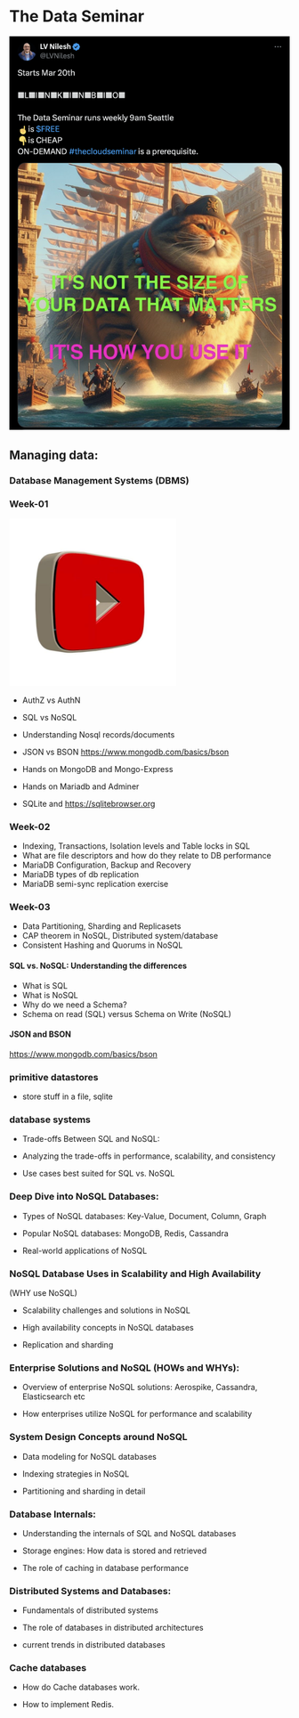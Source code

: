 # The Data Seminar

[<img src="images/tweet.png" width="600">](https://x.com/LVNilesh/status/1769527179740664115?s=20)

## Managing data:

### Database Management Systems (DBMS)

### Week-01

[<img src="images/play.jpg" width="300">](https://player.vimeo.com/video/925660810)

- AuthZ vs AuthN
- SQL vs NoSQL
- Understanding Nosql records/documents
- JSON vs BSON https://www.mongodb.com/basics/bson

- Hands on MongoDB and Mongo-Express
- Hands on Mariadb and Adminer
- SQLite and https://sqlitebrowser.org

### Week-02

- Indexing, Transactions, Isolation levels and Table locks in SQL
- What are file descriptors and how do they relate to DB performance
- MariaDB Configuration, Backup and Recovery
- MariaDB types of db replication
- MariaDB semi-sync replication exercise

### Week-03

- Data Partitioning, Sharding and Replicasets
- CAP theorem in NoSQL, Distributed system/database
- Consistent Hashing and Quorums in NoSQL

#### SQL vs. NoSQL: Understanding the differences

- What is SQL
- What is NoSQL
- Why do we need a Schema?
- Schema on read (SQL) versus Schema on Write (NoSQL)

#### JSON and BSON

https://www.mongodb.com/basics/bson

### primitive datastores

- store stuff in a file, sqlite

### database systems

- Trade-offs Between SQL and NoSQL:

- Analyzing the trade-offs in performance, scalability, and consistency

- Use cases best suited for SQL vs. NoSQL

### Deep Dive into NoSQL Databases:

- Types of NoSQL databases: Key-Value, Document, Column, Graph

- Popular NoSQL databases: MongoDB, Redis, Cassandra

- Real-world applications of NoSQL

### NoSQL Database Uses in Scalability and High Availability

(WHY use NoSQL)

- Scalability challenges and solutions in NoSQL

- High availability concepts in NoSQL databases

- Replication and sharding

### Enterprise Solutions and NoSQL (HOWs and WHYs):

- Overview of enterprise NoSQL solutions: Aerospike, Cassandra, Elasticsearch etc

- How enterprises utilize NoSQL for performance and scalability

### System Design Concepts around NoSQL

- Data modeling for NoSQL databases

- Indexing strategies in NoSQL

- Partitioning and sharding in detail

### Database Internals:

- Understanding the internals of SQL and NoSQL databases

- Storage engines: How data is stored and retrieved

- The role of caching in database performance

### Distributed Systems and Databases:

- Fundamentals of distributed systems

- The role of databases in distributed architectures

- current trends in distributed databases

### Cache databases

- How do Cache databases work.

- How to implement Redis.

